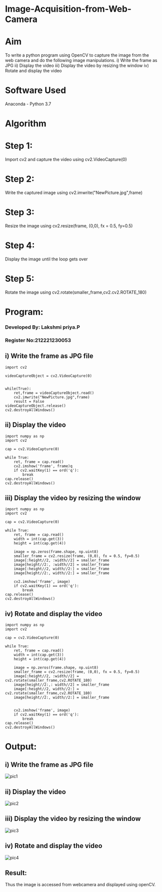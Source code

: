 # Image-Acquisition-from-Web-Camera
# Aim
To write a python program using OpenCV to capture the image from the web camera and do the following image manipulations.
i) Write the frame as JPG 
ii) Display the video 
iii) Display the video by resizing the window 
iv) Rotate and display the video

# Software Used
Anaconda - Python 3.7

# Algorithm
# Step 1:
Import cv2 and capture the video using cv2.VideoCapture(0)

# Step 2:
Write the captured image using cv2.imwrite("NewPicture.jpg",frame)

# Step 3:
Resize the image using cv2.resize(frame, (0,0), fx = 0.5, fy=0.5)

# Step 4:
Display the image until the loop gets over

# Step 5:
Rotate the image using cv2.rotate(smaller_frame,cv2.cv2.ROTATE_180)


# Program:
### Developed By: Lakshmi priya.P
### Register No:212221230053

## i) Write the frame as JPG file
```
import cv2

videoCaptureObject = cv2.VideoCapture(0)


while(True):
    ret,frame = videoCaptureObject.read()
    cv2.imwrite("NewPicture.jpg",frame)
    result = False
videoCaptureObject.release()
cv2.destroyAllWindows()
```

## ii) Display the video
```
import numpy as np
import cv2

cap = cv2.VideoCapture(0)

while True:
    ret, frame = cap.read()
    cv2.imshow('frame', frame)q
    if cv2.waitKey(1) == ord('q'):
        break
cap.release()
cv2.destroyAllWindows()
```

## iii) Display the video by resizing the window
```
import numpy as np
import cv2

cap = cv2.VideoCapture(0)

while True:
    ret, frame = cap.read()
    width = int(cap.get(3))
    height = int(cap.get(4))
    
    image = np.zeros(frame.shape, np.uint8)
    smaller_frame = cv2.resize(frame, (0,0), fx = 0.5, fy=0.5)
    image[:height//2, :width//2] = smaller_frame
    image[height//2:, :width//2] = smaller_frame
    image[:height//2, width//2:] = smaller_frame
    image[height//2:, width//2:] = smaller_frame

    cv2.imshow('frame', image)
    if cv2.waitKey(1) == ord('q'):
        break
cap.release()
cv2.destroyAllWindows()
```

## iv) Rotate and display the video
```
import numpy as np
import cv2

cap = cv2.VideoCapture(0)

while True:
    ret, frame = cap.read()
    width = int(cap.get(3))
    height = int(cap.get(4))
    
    image = np.zeros(frame.shape, np.uint8)
    smaller_frame = cv2.resize(frame, (0,0), fx = 0.5, fy=0.5)
    image[:height//2, :width//2] = cv2.rotate(smaller_frame,cv2.ROTATE_180)
    image[height//2:,: width//2] = smaller_frame
    image[:height//2, width//2:] = cv2.rotate(smaller_frame,cv2.ROTATE_180)
    image[height//2:, width//2:] = smaller_frame


    cv2.imshow('frame', image)
    if cv2.waitKey(1) == ord('q'):
        break
cap.release()
cv2.destroyAllWindows()
```

# Output:


## i) Write the frame as JPG file

![pic1](https://user-images.githubusercontent.com/93427923/161483860-b28428c8-ae91-44f0-b3e9-0accc2f4d131.png)

## ii) Display the video

![pic2](https://user-images.githubusercontent.com/93427923/161483894-ab21749e-d117-4226-8b81-3f285cba8402.png)


## iii) Display the video by resizing the window

![pic3](https://user-images.githubusercontent.com/93427923/161483948-53070c4b-bd04-4ea8-a92e-7d4fb2f7e246.png)



## iv) Rotate and display the video

![pic4](https://user-images.githubusercontent.com/93427923/161483975-1061d52d-bac9-4404-9527-bc1e261aa67e.png)


## Result:
Thus the image is accessed from webcamera and displayed using openCV.
